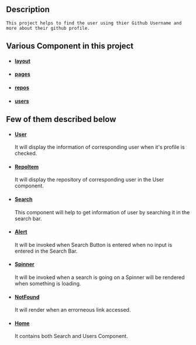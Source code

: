 ## Description
    This project helps to find the user using thier Github Username and more about their github profile.

## Various Component in this project 

- #### [layout](./src/components/layout)
- #### [pages](./src/components/pages)
- #### [repos](./src/components/repos)
- #### [users](./src/components/users)

## Few of them described below 

- #### [User](./src/components/users/User.js) 
    It will display the information of corresponding user when it's profile is checked.
- #### [RepoItem](./src/components/repos/RepoItem.js)
    It will display the repository of corresponding user in the User component.
- #### [Search](./src/components/users/Search.js)
    This component will help to get information of user by searching it in the search bar.
- #### [Alert](./src/components/layout/Alert.js)
    It will be invoked when Search Button is entered when no input is entered in the Search Bar.
- #### [Spinner](./src/components/layout/Spinner.js)
    It will be invoked when a search is going on a Spinner will be rendered when something is loading.
- #### [NotFound](./src/components/pages/NotFound.js)
    It will render when an errorneous link accessed.
- #### [Home](./src/components/pages/Home.js)
    It contains both Search and Users Component. 